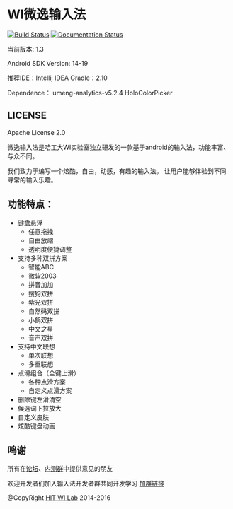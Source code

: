 WI微逸输入法
============

[![Build Status]()]()
[![Documentation Status]()]()

当前版本: 1.3

Android SDK Version: 14-19

推荐IDE：Intellij IDEA
Gradle：2.10

Dependence：
umeng-analytics-v5.2.4
HoloColorPicker

LICENSE
-----
Apache License 2.0

微逸输入法是哈工大WI实验室独立研发的一款基于android的输入法，功能丰富、与众不同。

我们致力于编写一个炫酷，自由，动感，有趣的输入法。
让用户能够体验到不同寻常的输入乐趣。

功能特点：
-----
- 键盘悬浮
	- 任意拖拽
	- 自由放缩
	- 透明度便捷调整
- 支持多种双拼方案
	- 智能ABC
	- 微软2003
	- 拼音加加
	- 搜狗双拼
	- 紫光双拼
	- 自然码双拼
	- 小鹤双拼
	- 中文之星
	- 音声双拼
- 支持中文联想
	- 单次联想
	- 多重联想
- 点滑组合（全键上滑）
	- 各种点滑方案
	- 自定义点滑方案
- 删除键左滑清空
- 候选词下拉放大
- 自定义皮肤
- 炫酷键盘动画



## 鸣谢
所有在[论坛](http://forum.wicld.com/)、[内测群](http://jq.qq.com/?_wv=1027&k=2AYhXAy)中提供意见的朋友

欢迎开发者们加入输入法开发者群共同开发学习 [加群链接](http://jq.qq.com/?_wv=1027&k=2AiJftV)

@CopyRight [HIT WI Lab](https://wi.hit.edu.cn) 2014-2016

